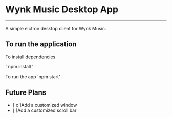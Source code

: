 # Wynk Music Desktop App #
---------------------------------------------------------------------------

A simple elctron desktop client for Wynk Music.

## To run the application ##

To install dependencies

' npm install '

To run the app
'npm start'

## Future Plans ##

- [ x ]Add a customized window
- [ ]Add a customized scroll bar
